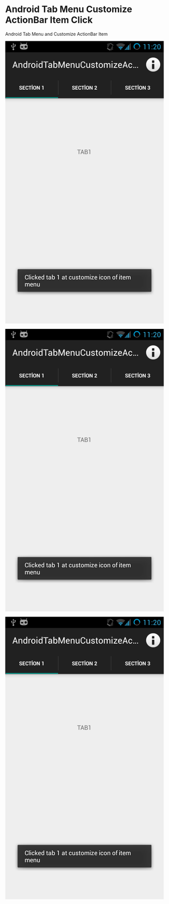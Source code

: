 # Android Tab Menu Customize ActionBar Item Click
Android Tab Menu  and  Customize ActionBar Item 

![alt tag](https://github.com/harunkor/AndroidTabMenuCustomizeActionBarItemClick/blob/master/device-2015-03-05-112051.png)

![alt tag](https://github.com/harunkor/AndroidTabMenuCustomizeActionBarItemClick/blob/master/device-2015-03-05-112051.png)

![alt tag](https://github.com/harunkor/AndroidTabMenuCustomizeActionBarItemClick/blob/master/device-2015-03-05-112051.png)
